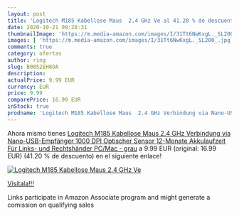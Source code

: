 ```yaml
---
layout: post
title: 'Logitech M185 Kabellose Maus  2.4 GHz Ve al 41.20 % de descuento'
date: 2020-10-21 09:28:31
thumbnailImage: 'https://m.media-amazon.com/images/I/31Tt6NwKxgL._SL200_.jpg'
images: [ 'https://m.media-amazon.com/images/I/31Tt6NwKxgL._SL200_.jpg' ]
comments: true
category: ofertas
author: ring
slug: B0052EH8OA
description:
actualPrice: 9.99 EUR
currency: EUR
price: 9.99
comparePrice: 16.99 EUR
inStock: true
prodname: 'Logitech M185 Kabellose Maus  2.4 GHz Verbindung via Nano-USB-Empfänger  1000 DPI Optischer Sensor  12-Monate Akkulaufzeit  Für Links- und Rechtshänder  PC/Mac - grau'
---
```


Ahora mismo tienes [Logitech M185 Kabellose Maus  2.4 GHz Verbindung via Nano-USB-Empfänger  1000 DPI Optischer Sensor  12-Monate Akkulaufzeit  Für Links- und Rechtshänder  PC/Mac - grau](https://www.amazon.de/dp/B0052EH8OA/?tag=tolees0ca-21) a 9.99 EUR (original: 16.99 EUR) (41.20 %  de descuento) en el siguiente enlace!

[![Logitech M185 Kabellose Maus  2.4 GHz Ve](https://m.media-amazon.com/images/I/31Tt6NwKxgL._SL200_.jpg)](https://www.amazon.de/dp/B0052EH8OA/?tag=tolees0ca-21)

[Visítala!!!](https://www.amazon.de/dp/B0052EH8OA/?tag=tolees0ca-21)

Links participate in Amazon Associate program and might generate a comission on qualifying sales
